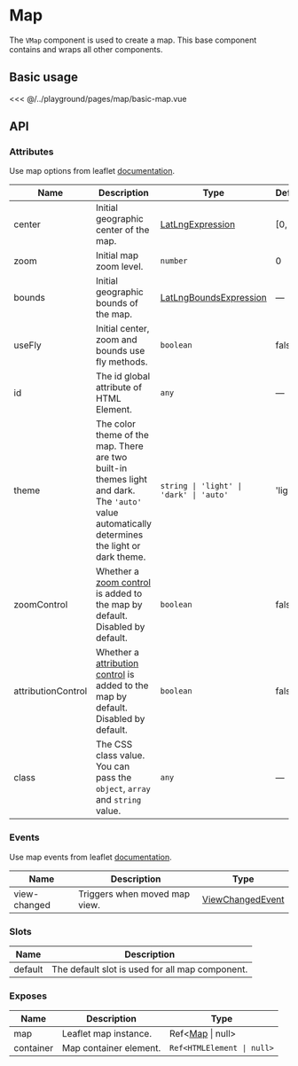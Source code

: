 # Map

The `VMap` component is used to create a map. This base component contains and wraps all other components.

## Basic usage

<ClientOnly>
  <Demo url="/map/basic-map" >
  
<<< @/../playground/pages/map/basic-map.vue
  
  </Demo>
</ClientOnly>

## API

### Attributes

Use map options from leaflet [documentation](https://leafletjs.com/reference.html#map).

| Name               | Description                                                                                                                                    | Type                                                                    | Default |
| ------------------ | ---------------------------------------------------------------------------------------------------------------------------------------------- | ----------------------------------------------------------------------- | ------- |
| center             | Initial geographic center of the map.                                                                                                          | [LatLngExpression](/components/types.html#latlngexpression)             | [0, 0]  |
| zoom               | Initial map zoom level.                                                                                                                        | `number`                                                                | 0       |
| bounds             | Initial geographic bounds of the map.                                                                                                          | [LatLngBoundsExpression](/components/types.html#latlngboundsexpression) | —       |
| useFly             | Initial center, zoom and bounds use fly methods.                                                                                               | `boolean`                                                               | false   |
| id                 | The id global attribute of HTML Element.                                                                                                       | `any`                                                                   | —       |
| theme              | The color theme of the map. There are two built-in themes light and dark. The `'auto'` value automatically determines the light or dark theme. | `string \| 'light' \| 'dark' \| 'auto'`                                 | 'light' |
| zoomControl        | Whether a [zoom control](https://leafletjs.com/reference.html#control-zoom) is added to the map by default. Disabled by default.               | `boolean`                                                               | false   |
| attributionControl | Whether a [attribution control](https://leafletjs.com/reference.html#control-attribution) is added to the map by default. Disabled by default. | `boolean`                                                               | false   |
| class              | The CSS class value. You can pass the `object`, `array` and `string` value.                                                                    | `any`                                                                   | —       |

### Events

Use map events from leaflet [documentation](https://leafletjs.com/reference.html#map-event).

| Name         | Description                   | Type                                                        |
| ------------ | ----------------------------- | ----------------------------------------------------------- |
| view-changed | Triggers when moved map view. | [ViewChangedEvent](/components/types.html#viewchangedevent) |

### Slots

| Name    | Description                                     |
| ------- | ----------------------------------------------- |
| default | The default slot is used for all map component. |

### Exposes

| Name      | Description            | Type                                           |
| --------- | ---------------------- | ---------------------------------------------- |
| map       | Leaflet map instance.  | Ref<[Map](/components/types.html#map) \| null> |
| container | Map container element. | `Ref<HTMLElement \| null>`                     |
